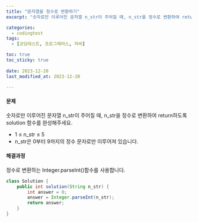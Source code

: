```yaml
---
title: "문자열을 정수로 변환하기"
excerpt: "숫자로만 이루어진 문자열 n_str이 주어질 때, n_str을 정수로 변환하여 return하도록 solution 함수를 완성해주세요."

categories:
  - codingtest
tags:
  - [코딩테스트, 프로그래머스, 자바]

toc: true
toc_sticky: true
 
date: 2023-12-20
last_modified_at: 2023-12-20

---
```


#### 문제
숫자로만 이루어진 문자열 n_str이 주어질 때, n_str을 정수로 변환하여 return하도록 solution 함수를 완성해주세요.

- 1 ≤ n_str ≤ 5
- n_str은 0부터 9까지의 정수 문자로만 이루어져 있습니다.

#### 해결과정
정수로 변환하는 Integer.parseInt()함수를 사용합니다.

```java
class Solution {
    public int solution(String n_str) {
        int answer = 0;
        answer = Integer.parseInt(n_str);
        return answer;
    }
}
```